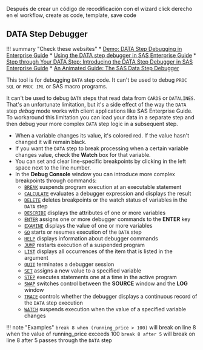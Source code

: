 Después de crear un código de recodificación con el wizard
click derecho en el workflow, create as code, template, save code

## DATA Step Debugger

!!! summary "Check these websites"
    * [Demo: DATA Step Debugging in Enterprise Guide](http://video.sas.com/sasgf17/detail/videos/general-sessions/video/5383313949001/demo:-data-step-debugging-in-enterprise-guide)
    * [Using the DATA step debugger in SAS Enterprise Guide](https://blogs.sas.com/content/sasdummy/2016/11/30/data-step-debugger-sas-eg/)
    * [Step through Your DATA Step: Introducing the DATA Step Debugger in SAS Enterprise Guide](https://support.sas.com/resources/papers/proceedings17/SAS0447-2017.pdf)
    * [An Animated Guide: The SAS Data Step Debugger](http://www2.sas.com/proceedings/forum2007/121-2007.pdf)
    
This tool is for debugging `DATA` step code. It can't be used to debug `PROC SQL` or `PROC IML` or SAS macro programs. 

It can't be used to debug `DATA` steps that read data from `CARDS` or `DATALINES`. That's an unfortunate limitation, but it's a side effect of the way the `DATA` step *debug* mode works with client applications like SAS Enterprise Guide. To workaround this limitation you can load your data in a separate step and then debug your more complex `DATA` step logic in a subsequent step.

* When a variable changes its value, it's colored red. If the value hasn't changed it will remain black.
* If you want the `DATA` step to break processing when a certain variable changes value, check the **Watch** box for that variable.
* You can set and clear line-specific breakpoints by clicking in the left space next to the line number.
* In the **Debug Console** window you can introduce more complex breakpoints through commands:
   * [`BREAK`](http://documentation.sas.com/?docsetId=basess&docsetTarget=p1oerjnpbn69x6n15k9tssu7ckl4.htm&docsetVersion=9.4&locale=es) suspends program execution at an executable statement
   * [`CALCULATE`](http://documentation.sas.com/?docsetId=basess&docsetTarget=p0ot38ebrzxe0wn1m9zmqywud42m.htm&docsetVersion=9.4&locale=es) evaluates a debugger expression and displays the result
   * [`DELETE`](http://documentation.sas.com/?docsetId=basess&docsetTarget=n1xm0q51gfxajxn14vmlm4m6rf29.htm&docsetVersion=9.4&locale=es) deletes breakpoints or the watch status of variables in the `DATA` step
   * [`DESCRIBE`](http://documentation.sas.com/?docsetId=basess&docsetTarget=p11qz7mnrt3x3yn1vetbm8xp1uxb.htm&docsetVersion=9.4&locale=es) displays the attributes of one or more variables
   * [`ENTER`](http://documentation.sas.com/?docsetId=basess&docsetTarget=n03u7i92wc602bn13dpsprsepr6r.htm&docsetVersion=9.4&locale=es) assigns one or more debugger commands to the **ENTER** key
   * [`EXAMINE`](http://documentation.sas.com/?docsetId=basess&docsetTarget=n00l1yv3npppndn11chwcn4hvsvk.htm&docsetVersion=9.4&locale=es) displays the value of one or more variables
   * [`GO`](http://documentation.sas.com/?docsetId=basess&docsetTarget=n0bwwhfeeur11mn13sixnvhuf87g.htm&docsetVersion=9.4&locale=es) starts or resumes execution of the `DATA` step
   * [`HELP`](http://documentation.sas.com/?docsetId=basess&docsetTarget=p1tihgmmwzxkhwn1y2gsfusewwcr.htm&docsetVersion=9.4&locale=es) displays information about debugger commands
   * [`JUMP`](http://documentation.sas.com/?docsetId=basess&docsetTarget=n0d3dutsjoojf9n15fdab81uzswh.htm&docsetVersion=9.4&locale=es) restarts execution of a suspended program
   * [`LIST`](http://documentation.sas.com/?docsetId=basess&docsetTarget=p0p56fh9a3wjm1n1lljyes7aixnt.htm&docsetVersion=9.4&locale=es) displays all occurrences of the item that is listed in the argument
   * [`QUIT`](http://documentation.sas.com/?docsetId=basess&docsetTarget=p1q0lqpobxkqaxn1wexgtpq9f73r.htm&docsetVersion=9.4&locale=es) terminates a debugger session
   * [`SET`](http://documentation.sas.com/?docsetId=basess&docsetTarget=p16f8ld3w72rn7n1fkr3ud0hzl9z.htm&docsetVersion=9.4&locale=es) assigns a new value to a specified variable
   * [`STEP`](http://documentation.sas.com/?docsetId=basess&docsetTarget=p03samiyetemuun1m3v7spm9mrhp.htm&docsetVersion=9.4&locale=es) executes statements one at a time in the active program
   * [`SWAP`](http://documentation.sas.com/?docsetId=basess&docsetTarget=n05gwfgzb50fysn10os9gvmjin6a.htm&docsetVersion=9.4&locale=es) switches control between the **SOURCE** window and the **LOG** window
   * [`TRACE`](http://documentation.sas.com/?docsetId=basess&docsetTarget=p0e1gr0riclt9kn1767jf9p4ska9.htm&docsetVersion=9.4&locale=es) controls whether the debugger displays a continuous record of the `DATA` step execution
   * [`WATCH`](http://documentation.sas.com/?docsetId=basess&docsetTarget=p1p7wyve105lmnn1kqhnijcbswwp.htm&docsetVersion=9.4&locale=es) suspends execution when the value of a specified variable changes

!!! note "Examples"
    `break 8 when (running_price > 100)` will break on line 8 when the value of running_price exceeds 100
    `break 8 after 5` will break on line 8 after 5 passes through the `DATA` step
